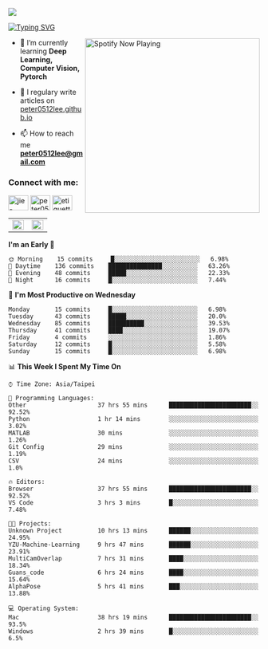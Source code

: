 ![](https://komarev.com/ghpvc/?username=peter0512lee&color=ff69b4)

[![Typing SVG](https://readme-typing-svg.herokuapp.com?color=F742BA&size=22&lines=Hi!+I'm+JYL)](https://git.io/typing-svg)

[<img src="https://spotify-now-playing.peter0512lee.vercel.app/api/spotify-playing" alt="Spotify Now Playing" width="350" align="right" />](https://open.spotify.com/user/21iyoswqgnkoe7peuesmqnhgy)

- 🌱 I’m currently learning **Deep Learning, Computer Vision, Pytorch**

- 📝 I regulary write articles on [peter0512lee.github.io](https://peter0512lee.github.io/)

- 📫 How to reach me **peter0512lee@gmail.com**

<h3 align="left">Connect with me:</h3>
<p align="left">
<a href="https://linkedin.com/in/jie-ying-li-b43a1416b" target="blank"><img align="center" src="https://cdn.jsdelivr.net/npm/simple-icons@3.0.1/icons/linkedin.svg" alt="jie-ying-li-b43a1416b" height="30" width="40" /></a>
<a href="https://fb.com/peter0512lee" target="blank"><img align="center" src="https://cdn.jsdelivr.net/npm/simple-icons@3.0.1/icons/facebook.svg" alt="peter0512lee" height="30" width="40" /></a>
<a href="https://instagram.com/etiquette_ying" target="blank"><img align="center" src="https://cdn.jsdelivr.net/npm/simple-icons@3.0.1/icons/instagram.svg" alt="etiquette_ying" height="30" width="40" /></a>
</p>

<table><tr><td valign="top" width="50%">

<img src="https://github-readme-stats.vercel.app/api?username=peter0512lee&hide_border=true&show_icons=true&locale=en" align="left" style="width: 100%" />

</td><td valign="top" width="50%">

<img src="https://github-readme-stats.vercel.app/api/top-langs?username=peter0512lee&hide_border=true&show_icons=true&locale=en&layout=compact" align="left" style="width: 100%" />

</td></tr></table>  

<!--START_SECTION:waka-->
**I'm an Early 🐤** 

```text
🌞 Morning    15 commits     █░░░░░░░░░░░░░░░░░░░░░░░░   6.98% 
🌆 Daytime    136 commits    ███████████████░░░░░░░░░░   63.26% 
🌃 Evening    48 commits     █████░░░░░░░░░░░░░░░░░░░░   22.33% 
🌙 Night      16 commits     █░░░░░░░░░░░░░░░░░░░░░░░░   7.44%

```
📅 **I'm Most Productive on Wednesday** 

```text
Monday       15 commits     █░░░░░░░░░░░░░░░░░░░░░░░░   6.98% 
Tuesday      43 commits     █████░░░░░░░░░░░░░░░░░░░░   20.0% 
Wednesday    85 commits     ██████████░░░░░░░░░░░░░░░   39.53% 
Thursday     41 commits     ████░░░░░░░░░░░░░░░░░░░░░   19.07% 
Friday       4 commits      ░░░░░░░░░░░░░░░░░░░░░░░░░   1.86% 
Saturday     12 commits     █░░░░░░░░░░░░░░░░░░░░░░░░   5.58% 
Sunday       15 commits     █░░░░░░░░░░░░░░░░░░░░░░░░   6.98%

```


📊 **This Week I Spent My Time On** 

```text
⌚︎ Time Zone: Asia/Taipei

💬 Programming Languages: 
Other                    37 hrs 55 mins      ███████████████████████░░   92.52% 
Python                   1 hr 14 mins        ░░░░░░░░░░░░░░░░░░░░░░░░░   3.02% 
MATLAB                   30 mins             ░░░░░░░░░░░░░░░░░░░░░░░░░   1.26% 
Git Config               29 mins             ░░░░░░░░░░░░░░░░░░░░░░░░░   1.19% 
CSV                      24 mins             ░░░░░░░░░░░░░░░░░░░░░░░░░   1.0%

🔥 Editors: 
Browser                  37 hrs 55 mins      ███████████████████████░░   92.52% 
VS Code                  3 hrs 3 mins        █░░░░░░░░░░░░░░░░░░░░░░░░   7.48%

🐱‍💻 Projects: 
Unknown Project          10 hrs 13 mins      ██████░░░░░░░░░░░░░░░░░░░   24.95% 
YZU-Machine-Learning     9 hrs 47 mins       ██████░░░░░░░░░░░░░░░░░░░   23.91% 
MultiCamOverlap          7 hrs 31 mins       ████░░░░░░░░░░░░░░░░░░░░░   18.34% 
Guans_code               6 hrs 24 mins       ████░░░░░░░░░░░░░░░░░░░░░   15.64% 
AlphaPose                5 hrs 41 mins       ███░░░░░░░░░░░░░░░░░░░░░░   13.88%

💻 Operating System: 
Mac                      38 hrs 19 mins      ███████████████████████░░   93.5% 
Windows                  2 hrs 39 mins       █░░░░░░░░░░░░░░░░░░░░░░░░   6.5%

```


<!--END_SECTION:waka-->


<!--
**peter0512lee/peter0512lee** is a ✨ _special_ ✨ repository because its `README.md` (this file) appears on your GitHub profile.

